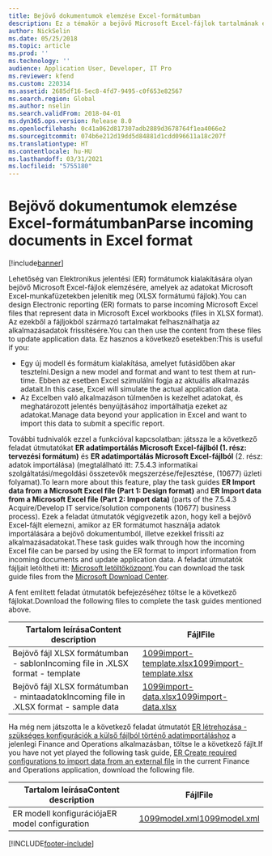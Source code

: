 ```yaml
---
title: Bejövő dokumentumok elemzése Excel-formátumban
description: Ez a témakör a bejövő Microsoft Excel-fájlok tartalmának elemzéséhez használt elektronikus jelentési (ER) formátumok tervezésével kapcsolatos információkat tartalmaz.
author: NickSelin
ms.date: 05/25/2018
ms.topic: article
ms.prod: ''
ms.technology: ''
audience: Application User, Developer, IT Pro
ms.reviewer: kfend
ms.custom: 220314
ms.assetid: 2685df16-5ec8-4fd7-9495-c0f653e82567
ms.search.region: Global
ms.author: nselin
ms.search.validFrom: 2018-04-01
ms.dyn365.ops.version: Release 8.0
ms.openlocfilehash: 0c41a062d817307adb2889d3678764f1ea4066e2
ms.sourcegitcommit: 074b6e212d19dd5d84881d1cdd096611a18c207f
ms.translationtype: HT
ms.contentlocale: hu-HU
ms.lasthandoff: 03/31/2021
ms.locfileid: "5755180"
---
```

# <a name="parse-incoming-documents-in-excel-format"></a><span data-ttu-id="0db88-103">Bejövő dokumentumok elemzése Excel-formátumban</span><span class="sxs-lookup"><span data-stu-id="0db88-103">Parse incoming documents in Excel format</span></span>

[!include[banner](../includes/banner.md)]

<span data-ttu-id="0db88-104">Lehetőség van Elektronikus jelentési (ER) formátumok kialakítására olyan bejövő Microsoft Excel-fájlok elemzésére, amelyek az adatokat Microsoft Excel-munkafüzetekben jelenítik meg (XLSX formátumú fájlok).</span><span class="sxs-lookup"><span data-stu-id="0db88-104">You can design Electronic reporting (ER) formats to parse incoming Microsoft Excel files that represent data in Microsoft Excel workbooks (files in XLSX format).</span></span> <span data-ttu-id="0db88-105">Az ezekből a fájljokból származó tartalmakat felhasználhatja az alkalmazásadatok frissítésére.</span><span class="sxs-lookup"><span data-stu-id="0db88-105">You can then use the content from these files to update application data.</span></span> <span data-ttu-id="0db88-106">Ez hasznos a következő esetekben:</span><span class="sxs-lookup"><span data-stu-id="0db88-106">This is useful if you:</span></span>

- <span data-ttu-id="0db88-107">Egy új modell és formátum kialakítása, amelyet futásidőben akar tesztelni.</span><span class="sxs-lookup"><span data-stu-id="0db88-107">Design a new model and format and want to test them at run-time.</span></span> <span data-ttu-id="0db88-108">Ebben az esetben Excel szimulálni fogja az aktuális alkalmazás adatait.</span><span class="sxs-lookup"><span data-stu-id="0db88-108">In this case, Excel will simulate the actual application data.</span></span>
- <span data-ttu-id="0db88-109">Az Excelben való alkalmazáson túlmenően is kezelhet adatokat, és meghatározott jelentés benyújtásához importálhatja ezeket az adatokat.</span><span class="sxs-lookup"><span data-stu-id="0db88-109">Manage data beyond your application in Excel and want to import this data to submit a specific report.</span></span>

<span data-ttu-id="0db88-110">További tudnivalók ezzel a funkcióval kapcsolatban: játssza le a következő feladat útmutatókat **ER adatimportálás Microsoft Excel-fájlból (1. rész: tervezési formátum)** és **ER adatimportálás Microsoft Excel-fájlból** (2. rész: adatok importálása) (megtalálható itt: 7.5.4.3 informatikai szolgáltatási/megoldási összetevők megszerzése/fejlesztése, (10677) üzleti folyamat).</span><span class="sxs-lookup"><span data-stu-id="0db88-110">To learn more about this feature, play the task guides **ER Import data from a Microsoft Excel file (Part 1: Design format)** and **ER Import data from a Microsoft Excel file (Part 2: Import data)** (parts of the 7.5.4.3 Acquire/Develop IT service/solution components (10677) business process).</span></span> <span data-ttu-id="0db88-111">Ezek a feladat útmutatók végigvezetik azon, hogy kell a bejövő Excel-fájlt elemezni, amikor az ER formátumot használja adatok importálására a bejövő dokumentumból, illetve ezekkel frissíti az alkalmazásadatokat.</span><span class="sxs-lookup"><span data-stu-id="0db88-111">These task guides walk through how the incoming Excel file can be parsed by using the ER format to import information from incoming documents and update application data.</span></span> <span data-ttu-id="0db88-112">A feladat útmutatók fájljait letöltheti itt: [Microsoft letöltőközpont](https://go.microsoft.com/fwlink/?linkid=874684).</span><span class="sxs-lookup"><span data-stu-id="0db88-112">You can download the task guide files from the [Microsoft Download Center](https://go.microsoft.com/fwlink/?linkid=874684).</span></span>

<span data-ttu-id="0db88-113">A fent említett feladat útmutatók befejezéséhez töltse le a következő fájlokat.</span><span class="sxs-lookup"><span data-stu-id="0db88-113">Download the following files to complete the task guides mentioned above.</span></span>

| <span data-ttu-id="0db88-114">Tartalom leírása</span><span class="sxs-lookup"><span data-stu-id="0db88-114">Content description</span></span>                         | <span data-ttu-id="0db88-115">Fájl</span><span class="sxs-lookup"><span data-stu-id="0db88-115">File</span></span>                                                                       |
|---------------------------------------------|----------------------------------------------------------------------------|
| <span data-ttu-id="0db88-116">Bejövő fájl XLSX formátumban - sablon</span><span class="sxs-lookup"><span data-stu-id="0db88-116">Incoming file in .XLSX format - template</span></span>    | [<span data-ttu-id="0db88-117">1099import-template.xlsx</span><span class="sxs-lookup"><span data-stu-id="0db88-117">1099import-template.xlsx</span></span>](https://go.microsoft.com/fwlink/?linkid=862266) |
| <span data-ttu-id="0db88-118">Bejövő fájl XLSX formátumban - mintaadatok</span><span class="sxs-lookup"><span data-stu-id="0db88-118">Incoming file in .XLSX format - sample data</span></span> | [<span data-ttu-id="0db88-119">1099import-data.xlsx</span><span class="sxs-lookup"><span data-stu-id="0db88-119">1099import-data.xlsx</span></span>](https://go.microsoft.com/fwlink/?linkid=862266)     |

<span data-ttu-id="0db88-120">Ha még nem játszotta le a következő feladat útmutatót [ER létrehozása - szükséges konfigurációk a külső fájlból történő adatimportáláshoz](./tasks/er-required-configurations-import-data.md) a jelenlegi Finance and Operations alkalmazásban, töltse le a következő fájlt.</span><span class="sxs-lookup"><span data-stu-id="0db88-120">If you have not yet played the following task guide, [ER Create required configurations to import data from an external file](./tasks/er-required-configurations-import-data.md) in the current Finance and Operations application, download the following file.</span></span>

| <span data-ttu-id="0db88-121">Tartalom leírása</span><span class="sxs-lookup"><span data-stu-id="0db88-121">Content description</span></span>    | <span data-ttu-id="0db88-122">Fájl</span><span class="sxs-lookup"><span data-stu-id="0db88-122">File</span></span>                                                            |
|------------------------|-----------------------------------------------------------------|
| <span data-ttu-id="0db88-123">ER modell konfigurációja</span><span class="sxs-lookup"><span data-stu-id="0db88-123">ER model configuration</span></span> | [<span data-ttu-id="0db88-124">1099model.xml</span><span class="sxs-lookup"><span data-stu-id="0db88-124">1099model.xml</span></span>](https://go.microsoft.com/fwlink/?linkid=862266) |


[!INCLUDE[footer-include](../../../includes/footer-banner.md)]